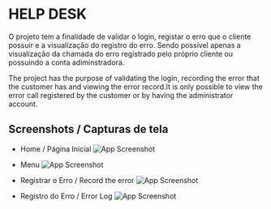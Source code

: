 # HELP DESK

O projeto tem a finalidade de validar o login, registar o erro que o cliente possuir e a visualização do registro do erro.
Sendo possível apenas a visualização da chamada do erro registrado pelo próprio cliente ou possuindo a conta adiminstradora.

The project has the purpose of validating the login, recording the error that the customer has and viewing the error record.It is only possible to view the error call registered by the customer or by having the administrator account.

## Screenshots / Capturas de tela
- Home / Página Inicial
![App Screenshot](https://i.imgur.com/mwGeWh7.png)


- Menu
![App Screenshot](https://i.imgur.com/ItluNEe.png)



- Registrar o Erro / Record the error
![App Screenshot](https://i.imgur.com/myyK6hI.png)


- Registro do Erro / Error Log
![App Screenshot](https://i.imgur.com/6m4Q0iO.png)

